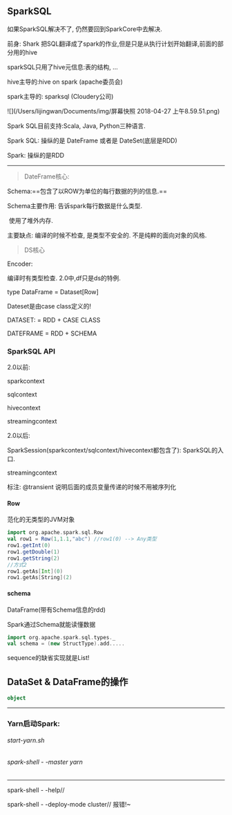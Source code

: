 ## SparkSQL

如果SparkSQL解决不了, 仍然要回到SparkCore中去解决.

前身: Shark 把SQL翻译成了spark的作业,但是只是从执行计划开始翻译,前面的部分用的hive

sparkSQL只用了hive元信息:表的结构, ...

hive主导的:hive on spark (apache委员会)

spark主导的: sparksql (Cloudery公司)

![](/Users/lijingwan/Documents/img/屏幕快照 2018-04-27 上午8.59.51.png)

Spark SQL目前支持:Scala, Java, Python三种语言.

Spark SQL: 操纵的是 DateFrame 或者是 DateSet(底层是RDD)

Spark: 操纵的是RDD

---

> DateFrame核心:

Schema:==包含了以ROW为单位的每行数据的列的信息.==

Schema主要作用: 告诉spark每行数据是什么类型.

​		使用了堆外内存.

主要缺点: 编译的时候不检查, 是类型不安全的. 不是纯粹的面向对象的风格.

> DS核心

Encoder:

编译时有类型检查. 2.0中,df只是ds的特例.

type DataFrame = Dataset[Row]

Dateset是由case class定义的! 

DATASET: = RDD + CASE CLASS

DATEFRAME = RDD + SCHEMA

### SparkSQL API

2.0以前:

sparkcontext

sqlcontext

hivecontext

streamingcontext

2.0以后:

SparkSession(sparkcontext/sqlcontext/hivecontext都包含了): SparkSQL的入口.

streamingcontext

标注: @transient 说明后面的成员变量传递的时候不用被序列化

#### Row

范化的无类型的JVM对象

```scala
import org.apache.spark.sql.Row
val row1 = Row(1,1.1,"abc") //row1(0) --> Any类型
row1.getInt(0)
row1.getDouble(1)
row1.getString(2)
//方式2
row1.getAs[Int](0)
row1.getAs[String](2)


```

#### schema

DataFrame(带有Schema信息的rdd)

Spark通过Schema就能读懂数据

```scala
import org.apache.spark.sql.types._
val schema = (new StructType).add.....
```

sequence的缺省实现就是List!



## DataSet & DataFrame的操作

```scala
object 
```



------

### Yarn启动Spark:

###### start-yarn.sh

###### spark-shell - -master yarn

------

spark-shell - -help//

spark-shell - -deploy-mode cluster// 报错!~



